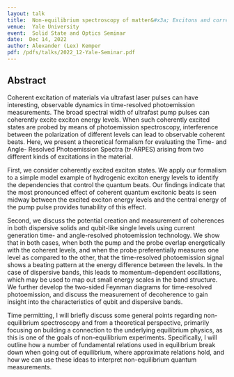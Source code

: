 ```yaml
---
layout: talk
title:  Non-equilibrium spectroscopy of matter&#x3a; Excitons and correlation functions
venue:  Yale University
event:  Solid State and Optics Seminar
date:  Dec 14, 2022
author: Alexander (Lex) Kemper
pdf: /pdfs/talks/2022_12-Yale-Seminar.pdf
---
```


## Abstract

Coherent excitation of materials via ultrafast laser pulses can have interesting, observable dynamics in time-resolved photoemission measurements. The broad spectral width of ultrafast pump pulses can coherently excite exciton energy levels. When such coherently excited states are probed by means of photoemission spectroscopy, interference between the polarization of different levels can lead to observable coherent beats. Here, we present a theoretical formalism for evaluating the Time- and Angle- Resolved Photoemission Spectra (tr-ARPES) arising from two different kinds of excitations in the material.

First, we consider coherently excited exciton states. We apply our formalism to a simple model example of hydrogenic exciton energy levels to identify the dependencies that control the quantum beats. Our findings indicate that the most pronounced effect of coherent quantum excitonic beats is seen midway between the excited exciton energy levels and the central energy of the pump pulse provides tunability of this effect.

Second, we discuss the potential creation and measurement of coherences in both dispersive solids and qubit-like single levels using current generation time- and angle-resolved photoemission technology. We show that in both cases, when both the pump and the probe overlap energetically with the coherent levels, and when the probe preferentially measures one level as compared to the other, that the time-resolved photoemission signal shows a beating pattern at the energy difference between the levels. In the case of dispersive bands, this leads to momentum-dependent oscillations, which may be used to map out small energy scales in the band structure. We further develop the two-sided Feynman diagrams for time-resolved photoemission, and discuss the measurement of decoherence to gain insight into the characteristics of qubit and dispersive bands.

Time permitting, I will briefly discuss some general points regarding non-equilibrium spectroscopy and from a theoretical perspective, primarily focusing on building a connection to the underlying equilibrium physics, as this is one of the goals of non-equilibrium experiments. Specifically, I will outline how a number of fundamental relations used in equilibrium break down when going out of equilibrium, where approximate relations hold, and how we can use these ideas to interpret non-equilibrium quantum measurements.


